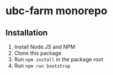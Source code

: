 # ubc-farm monorepo

## Installation

1. Install Node.JS and NPM
2. Clone this package
3. Run `npm install` in the package root
4. Run `npm run bootstrap`
